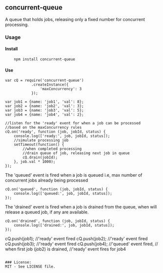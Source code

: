 ## concurrent-queue
A queue that holds jobs, releasing only a fixed number for concurrent processing.

### Usage

#### Install
```
    npm install concurrent-queue
```
#### Use


```
var cQ = require('concurrent-queue')
            .createInstance({
                'maxConcurrency': 3
            });

var job1 = {name: 'job1', 'val': 8};
var job2 = {name: 'job2', 'val': 3};
var job3 = {name: 'job3', 'val': 5};
var job4 = {name: 'job4', 'val': 2};

//listen for the 'ready' event for when a job can be processed
//based on the maxConcurrency rules
cQ.on('ready', function (job, jobId, status) {
    console.log(['ready:', job, jobId, status]);
    //simulate processing job
    setTimeout(function() {
        //when completed processing
        //drain queue of job, releasing next job in queue
        cQ.drain(jobId); 
    }, job.val * 1000);
});
```

The 'queued' event is fired when a job is queued i.e, max number of concurrent jobs already being processed
```
cQ.on('queued', function (job, jobId, status) {
    console.log(['queued:', job, jobId, status]);
});
```
The 'drained' event is fired when a job is drained from the queue, when will release a queued job, if any are available.

```
cQ.on('drained', function (job, jobId, status) {
    console.log(['drained:', job, jobId, status]);
});
```

cQ.push(job1); //'ready' event fired
cQ.push(job2); //'ready' event fired
cQ.push(job3); //'ready' event fired
cQ.push(job4); //'queued' event fired,
// when first job (job2) is drained, 
//'ready' event fires for job4
```

### License: 
MIT - See LICENSE file.

